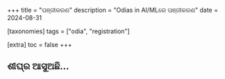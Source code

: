 +++
title = "ପଞ୍ଜୀକରଣ"
description = "Odias in AI/MLରେ ପଞ୍ଜୀକରଣ" 
date = 2024-08-31

[taxonomies]
tags = ["odia", "registration"]

[extra]
toc = false
+++

## ଶୀଘ୍ର ଆସୁଅଛି...
